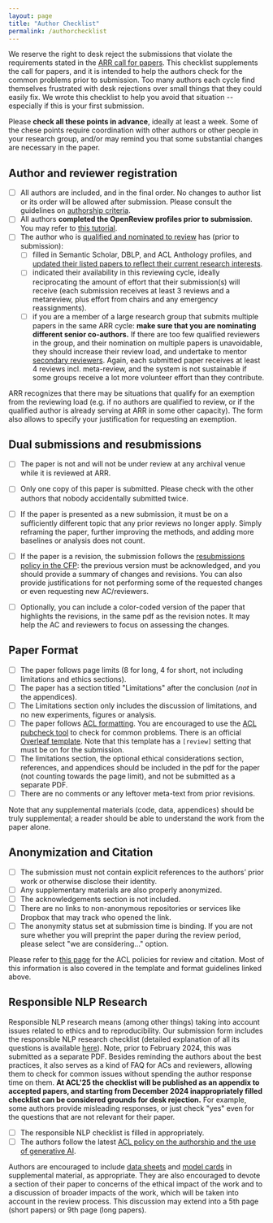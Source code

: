 ```yaml
---
layout: page
title: "Author Checklist"
permalink: /authorchecklist
---
```


We reserve the right to desk reject the submissions that violate the requirements stated in the [ARR call for papers](cfp). This checklist supplements the call for papers, and it is intended to help the authors check for the common problems prior to submission. Too many authors each cycle find themselves frustrated with desk rejections over small things that they could easily fix. We wrote this checklist to help you avoid that situation -- especially if this is your first submission.

Please **check all these points in advance**, ideally at least a week. Some of the chese points require coordination with other authors or other people in your research group, and/or may remind you that some substantial changes are necessary in the paper.

## Author and reviewer registration


- [ ] All authors are included, and in the final order. No changes to author list or its order will be allowed after submission. Please consult the guidelines on [authorship criteria](https://www.aclweb.org/adminwiki/index.php/ACL_Policy_on_Publication_Ethics#Authorship).
- [ ] All authors **completed the OpenReview profiles prior to submission**. You may refer to [this tutorial](https://docs.google.com/presentation/d/1kJeoAfwbnFapUN0ySLSoOm11-2odz48DGS1DEzNs03k/edit?usp=sharing).
- [ ] The author who is [qualified and nominated to review](https://aclrollingreview.org/reviewing-workload-requirement/) has (prior to submission):
    - [ ] filled in Semantic Scholar, DBLP, and ACL Anthology profiles, and [updated their listed papers to reflect their current research interests](https://aclrollingreview.org/reviewerguidelines#how-to-get-assigned-to-papers-that-match-your-interests-well).
    - [ ] indicated their availability in this reviewing cycle, ideally reciprocating the amount of effort that their submission(s) will receive (each submission receives at least 3 reviews and a metareview, plus effort from chairs and any emergency reassignments). 
    - [ ] if you are a member of a large research group that submits multiple papers in the same ARR cycle: **make sure that you are nominating different senior co-authors.** If there are too few qualified reviewers in the group, and their nomination on multiple papers is unavoidable, they should  increase their review load, and undertake to mentor [secondary reviewers](https://aclrollingreview.org/reviewerguidelines#q-can-i-use-a-secondary-reviewer). Again, each submitted paper receives at least 4 reviews incl. meta-review, and the system is not sustainable if some groups receive a lot more volunteer effort than they contribute.

ARR recognizes that there may be situations that qualify for an exemption from the reviewing load (e.g. if no authors are qualified to review, or if the qualified author is already serving at ARR in some other capacity). The form also allows to specify your justification for requesting an exemption.

## Dual submissions and resubmissions

- [ ] The paper is not and will not be under review at any archival venue while it is reviewed at ARR. 
- [ ] Only one copy of this paper is submitted. Please check with the other authors that nobody accidentally submitted twice.
- [ ] If the paper is presented as a new submission, it must be on a sufficiently different topic that any prior reviews no longer apply. Simply reframing the paper, further improving the methods, and adding more baselines or analysis does not count.
- [ ] If the paper is a revision, the submission follows the [resubmissions policy in the CFP](cfp/#resubmission-policy): the previous version must be acknowledged, and you should provide a summary of changes and revisions. You can also provide justifications for not performing some of the requested changes or even requesting new AC/reviewers.
- [ ] Optionally, you can include a color-coded version of the paper that highlights the revisions, in the same pdf as the revision notes. It may help the AC and reviewers to focus on assessing the changes.


## Paper Format

- [ ] The paper follows page limits (8 for long, 4 for short, not including limitations and ethics sections).
- [ ] The paper has a section titled "Limitations" after the conclusion (*not* in the appendices).
- [ ] The Limitations section only includes the discussion of limitations, and no new experiments, figures or analysis.
- [ ] The paper follows [ACL formatting](https://acl-org.github.io/ACLPUB/formatting.html). You are encouraged to use the [ACL pubcheck tool](https://github.com/acl-org/aclpubcheck) to check for common problems. There is an official [Overleaf template](https://www.overleaf.com/latex/templates/association-for-computational-linguistics-acl-conference/jvxskxpnznfj). Note that this template has a `[review]` setting that must be on for the submission.
- [ ] The limitations section, the optional ethical considerations section, references, and appendices should be included in the pdf for the paper (not counting towards the page limit), and not be submitted as a separate PDF.
- [ ] There are no comments or any leftover meta-text from prior revisions.

Note that any supplemental materials (code, data, appendices) should be truly supplemental; a reader should be able to understand the work from the paper alone.

## Anonymization and Citation

- [ ] The submission must not contain explicit references to the authors’ prior work or otherwise disclose their identity.
- [ ] Any supplementary materials are also properly anonymized.
- [ ] The acknowledgements section is not included.
- [ ] There are no links to non-anonymous repositories or services like Dropbox that may track who opened the link.
- [ ] The anonymity status set at submission time is binding. If you are not sure whether you will preprint the paper during the review period, please select "we are considering…" option.

Please refer to [this page](https://www.aclweb.org/adminwiki/index.php?title=ACL_Policies_for_Review_and_Citation) for the ACL policies for review and citation. Most of this information is also covered in the template and format guidelines linked above.

## Responsible NLP Research


Responsible NLP research means (among other things) taking into account issues related to ethics and to reproducibility. Our submission form includes the responsible NLP research checklist (detailed explanation of all its questions is available [here](/responsibleNLPresearch)). Note, prior to February 2024, this was submitted as a separate PDF. Besides reminding the authors about the best practices, it also serves as a kind of FAQ for ACs and reviewers, allowing them to check for common issues without spending the author response time on them. **At ACL'25 the checklist will be published as an appendix to accepted papers, and starting from December 2024 inappropriately filled checklist can be considered grounds for desk rejection.** For example, some authors provide misleading responses, or just check "yes" even for the questions that are not relevant for their paper.

- [ ] The responsible NLP checklist is filled in appropriately.
- [ ] The authors follow the latest [ACL policy on the authorship and the use of generative AI](https://www.aclweb.org/adminwiki/index.php/ACL_Policy_on_Publication_Ethics#Guidelines_for_Generative_Assistance_in_Authorship).

Authors are encouraged to include [data sheets](https://www.microsoft.com/en-us/research/uploads/prod/2019/01/1803.09010.pdf) and [model cards](https://dl.acm.org/doi/abs/10.1145/3287560.3287596) in supplemental material, as appropriate. They are also encouraged to devote a section of their paper to concerns of the ethical impact of the work and to a discussion of broader impacts of the work, which will be taken into account in the review process. This discussion may extend into a 5th page (short papers) or 9th page (long papers).  